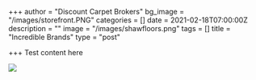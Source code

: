 +++
author = "Discount Carpet Brokers"
bg_image = "/images/storefront.PNG"
categories = []
date = 2021-02-18T07:00:00Z
description = ""
image = "/images/shawfloors.png"
tags = []
title = "Incredible Brands"
type = "post"

+++
Test content here

![](/images/carpetswatch.png)